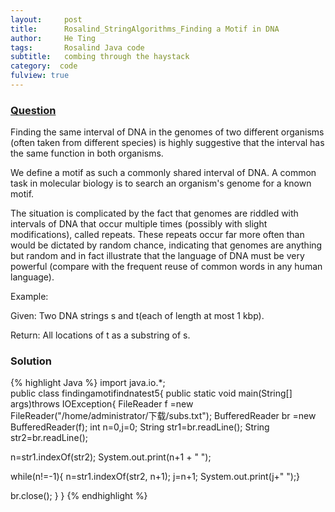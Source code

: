 ```yaml
---
layout:     post
title:      Rosalind_StringAlgorithms_Finding a Motif in DNA
author:     He Ting
tags:       Rosalind Java code
subtitle:   combing through the haystack
category:  code
fulview: true
---
```

### [Question](http://rosalind.info/problems/subs/)
Finding the same interval of DNA in the genomes of two different organisms (often taken from different species) is highly suggestive that the interval has the same function in both organisms.

We define a motif as such a commonly shared interval of DNA. A common task in molecular biology is to search an organism's genome for a known motif.

The situation is complicated by the fact that genomes are riddled with intervals of DNA that occur multiple times (possibly with slight modifications), called repeats. These repeats occur far more often than would be dictated by random chance, indicating that genomes are anything but random and in fact illustrate that the language of DNA must be very powerful (compare with the frequent reuse of common words in any human language).

Example:

Given: Two DNA strings s and t(each of length at most 1 kbp). 

Return: All locations of t as a substring of s.

### Solution
{% highlight Java %}
import java.io.*;                                                               
public class findingamotifindnatest5{
public static void main(String[] args)throws IOException{
FileReader f =new FileReader("/home/administrator/下载/subs.txt");
BufferedReader br =new BufferedReader(f);
int n=0,j=0; 
String str1=br.readLine();
String str2=br.readLine();

n=str1.indexOf(str2);
System.out.print(n+1 + " ");

while(n!=-1){
n=str1.indexOf(str2, n+1);
j=n+1; 
System.out.print(j+" ");}

br.close();
}
} 
{% endhighlight %}
